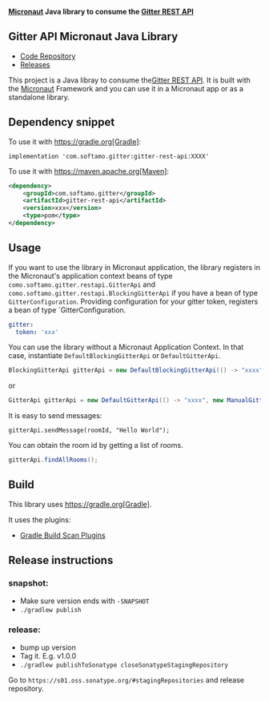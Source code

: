 **[Micronaut](https://micronaut.io) Java library to consume the [Gitter REST API](https://developer.gitter.im/docs/rest-api)**

## Gitter API Micronaut Java Library

- [Code Repository](https://github.com/softamo/gitter-rest-api)
- [Releases](https://github.com/softamo/gitter-rest-api/releases)

This project is a Java libray to consume the[Gitter REST API](https://developer.gitter.im/docs/rest-api). 
It is built with the [Micronaut](https://micronaut.io) Framework and you can use it in a Micronaut app or as a standalone library.

## Dependency snippet

To use it with https://gradle.org[Gradle]:

`implementation 'com.softamo.gitter:gitter-rest-api:XXXX'`

To use it with https://maven.apache.org[Maven]:

```xml
<dependency>
    <groupId>com.softamo.gitter</groupId>
    <artifactId>gitter-rest-api</artifactId>
    <version>xxx</version>
    <type>pom</type>
</dependency>
```

## Usage

If you want to use the library in Micronaut application, the library registers in the Micronaut's application context beans of type `como.softamo.gitter.restapi.GitterApi` and `como.softamo.gitter.restapi.BlockingGitterApi` if you have a bean of type `GitterConfiguration`. Providing configuration for your gitter token, registers a bean of type `GitterConfiguration. 

```yaml
gitter:
  token: 'xxx'
```

You can use the library without a Micronaut Application Context. In that case, instantiate `DefaultBlockingGitterApi` or `DefaultGitterApi`.

```java
BlockingGitterApi gitterApi = new DefaultBlockingGitterApi(() -> "xxxx", new ManualBlockingGitterClient());
```
or
```java
GitterApi gitterApi = new DefaultGitterApi(() -> "xxxx", new ManualGitterClient());
```

It is easy to send messages:
```
gitterApi.sendMessage(roomId, "Hello World");
```

You can obtain the room id by getting a list of rooms. 

```java
gitterApi.findAllRooms();
```

## Build

This library uses https://gradle.org[Gradle].

It uses the plugins:

- [Gradle Build Scan Plugins](https://plugins.gradle.org/plugin/com.gradle.build-scan)

## Release instructions

### snapshot:

- Make sure version ends with `-SNAPSHOT`
- `./gradlew publish`

### release:

- bump up version
- Tag it. E.g. v1.0.0
- `./gradlew publishToSonatype closeSonatypeStagingRepository`

Go to `https://s01.oss.sonatype.org/#stagingRepositories` and release repository.
